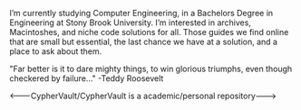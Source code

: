 
 I’m currently studying Computer Engineering, in a Bachelors Degree in Engineering at Stony Brook University. I’m interested in archives, Macintoshes, and niche code solutions for all. Those guides we find online that are small but essential, the last chance we have at a solution, and a place to ask about them. 

"Far better is it to dare mighty things, to win glorious triumphs, even though checkered by failure..."
-Teddy Roosevelt

<---CypherVault/CypherVault is a academic/personal repository--->
